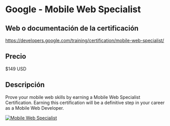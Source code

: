 # Google - Mobile Web Specialist

## Web o documentación de la certificación

https://developers.google.com/training/certification/mobile-web-specialist/

## Precio

$149 USD

## Descripción

Prove your mobile web skills by earning a Mobile Web Specialist Certification. Earning this certification will be a definitive step in your career as a Mobile Web Developer.

[![Mobile Web Specialist](http://img.youtube.com/vi/MGgr62ZrfdU/0.jpg)](https://www.youtube.com/watch?v=MGgr62ZrfdU "View on YouTube")
